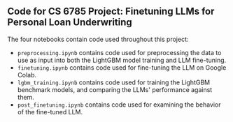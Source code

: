 ## Code for CS 6785 Project: Finetuning LLMs for Personal Loan Underwriting

The four notebooks contain code used throughout this project:
 - `preprocessing.ipynb` contains code used for preprocessing the data to use as input into both the LightGBM model training and LLM fine-tuning.
 - `finetuning.ipynb` contains code used for fine-tuning the LLM on Google Colab.
 - `lgbm_training.ipynb` contains code used for training the LightGBM benchmark models, and comparing the LLMs' performance against them.
 - `post_finetuning.ipynb` contains code used for examining the behavior of the fine-tuned LLM.
